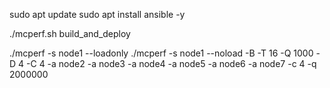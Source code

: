 sudo apt update
sudo apt install ansible -y

./mcperf.sh build_and_deploy


./mcperf -s node1 --loadonly
./mcperf -s node1 --noload -B -T 16 -Q 1000 -D 4 -C 4 -a node2 -a node3 -a node4 -a node5 -a node6 -a node7 -c 4 -q 2000000
